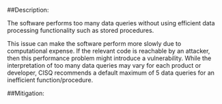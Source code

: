 ##Description:

The software performs too many data queries without using efficient data processing functionality such as stored procedures.

This issue can make the software perform more slowly due to computational expense. If the relevant code is reachable by an attacker, then this performance problem might introduce a vulnerability. While the interpretation of too many data queries may vary for each product or developer, CISQ recommends a default maximum of 5 data queries for an inefficient function/procedure.

##Mitigation:
